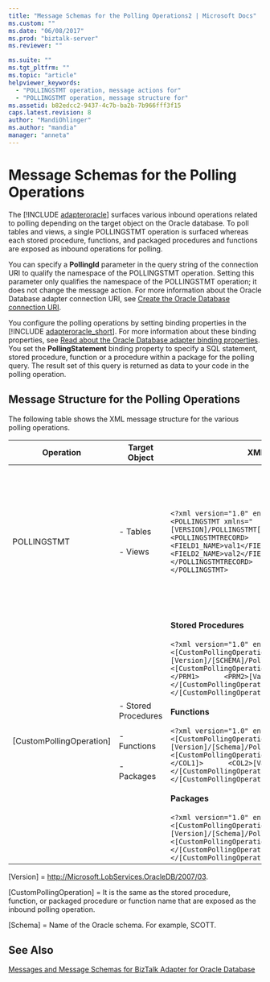 ```yaml
---
title: "Message Schemas for the Polling Operations2 | Microsoft Docs"
ms.custom: ""
ms.date: "06/08/2017"
ms.prod: "biztalk-server"
ms.reviewer: ""

ms.suite: ""
ms.tgt_pltfrm: ""
ms.topic: "article"
helpviewer_keywords: 
  - "POLLINGSTMT operation, message actions for"
  - "POLLINGSTMT operation, message structure for"
ms.assetid: b82edcc2-9437-4c7b-ba2b-7b966fff3f15
caps.latest.revision: 8
author: "MandiOhlinger"
ms.author: "mandia"
manager: "anneta"
---
```

# Message Schemas for the Polling Operations
The [!INCLUDE [adapteroracle](../../includes/adapteroracle-md.md)] surfaces various inbound operations related to polling depending on the target object on the Oracle database. To poll tables and views, a single POLLINGSTMT operation is surfaced whereas each stored procedure, functions, and packaged procedures and functions are exposed as inbound operations for polling.  
  
 You can specify a **PollingId** parameter in the query string of the connection URI to qualify the namespace of the POLLINGSTMT operation. Setting this parameter only qualifies the namespace of the POLLINGSTMT operation; it does not change the message action. For more information about the Oracle Database adapter connection URI, see [Create the Oracle Database connection URI](../../adapters-and-accelerators/adapter-oracle-database/create-the-oracle-database-connection-uri.md).  
  
 You configure the polling operations by setting binding properties in the [!INCLUDE [adapteroracle_short](../../includes/adapteroracle-short-md.md)]. For more information about these binding properties, see [Read about the Oracle Database adapter binding properties](../../adapters-and-accelerators/adapter-oracle-database/read-about-the-oracle-database-adapter-binding-properties.md). You set the <strong>PollingStatement</strong> binding property to specify a SQL statement, stored procedure, function or a procedure within a package for the polling query. The result set of this query is returned as data to your code in the polling operation.  
  
## Message Structure for the Polling Operations  
 The following table shows the XML message structure for the various polling operations.  
  
|Operation|Target Object|XML Message|Description|  
|---------------|-------------------|-----------------|-----------------|  
|POLLINGSTMT|- Tables<br /><br /> - Views|`<?xml version="1.0" encoding="utf-8" ?>  <POLLINGSTMT xmlns="[VERSION]/POLLINGSTMT[POLLING_ID]">   <POLLINGSTMTRECORD>     <POLLINGSTMTRECORD>       <FIELD1_NAME>val1</FIELD1_NAME>        <FIELD2_NAME>val2</FIELD2_NAME>       …     </POLLINGSTMTRECORD>      …    </POLLINGSTMTRECORD> </POLLINGSTMT>`|The structure of the result set contained in the POLLINGSTMTRECORD types is determined by the metadata that the adapter surfaces for the SQL SELECT query.<br /><br /> The namespace of the POLLINGSTMT operation is determined by the PollingId parameter in the connection URI.|  
|[CustomPollingOperation]|- Stored Procedures<br /><br /> - Functions<br /><br /> - Packages|**Stored Procedures**<br /><br /> `<?xml version="1.0" encoding="utf-8" ?>  <[CustomPollingOperation] xmlns="[Version]/[SCHEMA]/PollingProcedure">    <[CustomPollingOperation]Result>      <PRM1>[Value]</PRM1>      <PRM2>[Value]</PRM2>      …    </[CustomPollingOperation]Result> </[CustomPollingOperation]>`<br /><br /> **Functions**<br /><br /> `<?xml version="1.0" encoding="utf-8" ?> <[CustomPollingOperation] xmlns="[Version]/[Schema]/PollingFunction">    <[CustomPollingOperation]Result>      <COL1>[Value]</COL1]>      <COL2>[Value]</COL2>      …    </[CustomPollingOperation]Result> </[CustomPollingOperation]>`<br /><br /> **Packages**<br /><br /> `<?xml version="1.0" encoding="utf-8" ?>  <[CustomPollingOperation] xmlns="[Version]/[Schema]/PollingPackage/[PACKAGE_NAME]/">    <[CustomPollingOperation]Result>[Value]</[CustomPollingOperation]Result> </[CustomPollingOperation]>`|The structure of the result set in the polling operation is determined by the data type of the elements in the target object.|  
  
 [Version] = http://Microsoft.LobServices.OracleDB/2007/03.  
  
 [CustomPollingOperation] = It is the same as the stored procedure, function, or packaged procedure or function name that are exposed as the inbound polling operation.  
  
 [Schema] = Name of the Oracle schema. For example, SCOTT.  
  
## See Also  
 [Messages and Message Schemas for BizTalk Adapter for Oracle Database](../../adapters-and-accelerators/adapter-oracle-database/messages-and-message-schemas-for-biztalk-adapter-for-oracle-database.md)